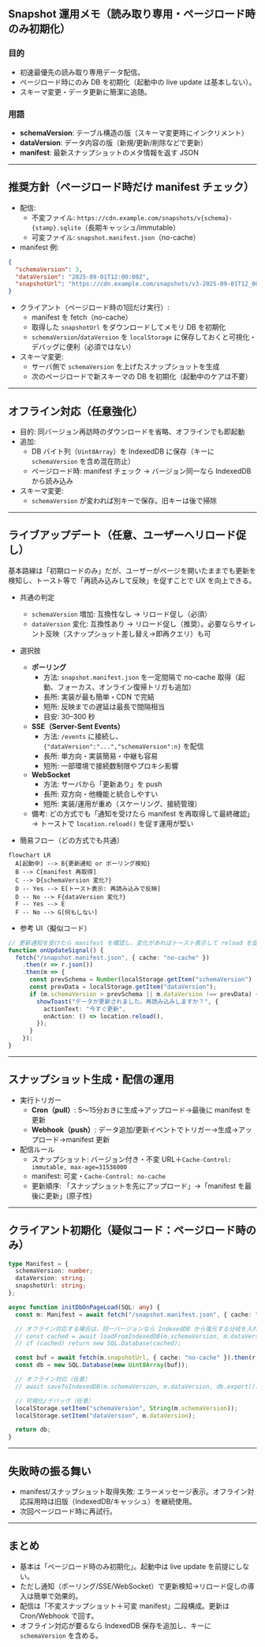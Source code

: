 ## Snapshot 運用メモ（読み取り専用・ページロード時のみ初期化）

### 目的
- 初速最優先の読み取り専用データ配信。
- ページロード時にのみ DB を初期化（起動中の live update は基本しない）。
- スキーマ変更・データ更新に簡潔に追随。

### 用語
- **schemaVersion**: テーブル構造の版（スキーマ変更時にインクリメント）
- **dataVersion**: データ内容の版（新規/更新/削除などで更新）
- **manifest**: 最新スナップショットのメタ情報を返す JSON

---

## 推奨方針（ページロード時だけ manifest チェック）
- 配信:
  - 不変ファイル: `https://cdn.example.com/snapshots/v{schema}-{stamp}.sqlite`（長期キャッシュ/immutable）
  - 可変ファイル: `snapshot.manifest.json`（no-cache）
- manifest 例:
```json
{
  "schemaVersion": 3,
  "dataVersion": "2025-09-01T12:00:00Z",
  "snapshotUrl": "https://cdn.example.com/snapshots/v3-2025-09-01T12_00.sqlite"
}
```
- クライアント（ページロード時の1回だけ実行）:
  - manifest を fetch（no-cache）
  - 取得した `snapshotUrl` をダウンロードしてメモリ DB を初期化
  - `schemaVersion`/`dataVersion` を `localStorage` に保存しておくと可視化・デバッグに便利（必須ではない）
- スキーマ変更:
  - サーバ側で `schemaVersion` を上げたスナップショットを生成
  - 次のページロードで新スキーマの DB を初期化（起動中のケアは不要）

---

## オフライン対応（任意強化）
- 目的: 同バージョン再訪時のダウンロードを省略、オフラインでも即起動
- 追加:
  - DB バイト列（`Uint8Array`）を IndexedDB に保存（キーに `schemaVersion` を含め混在防止）
  - ページロード時: manifest チェック → バージョン同一なら IndexedDB から読み込み
- スキーマ変更:
  - `schemaVersion` が変われば別キーで保存。旧キーは後で掃除

---

## ライブアップデート（任意、ユーザーへリロード促し）
基本路線は「初期ロードのみ」だが、ユーザーがページを開いたままでも更新を検知し、トースト等で「再読み込みして反映」を促すことで UX を向上できる。

- 共通の判定
  - `schemaVersion` 増加: 互換性なし → リロード促し（必須）
  - `dataVersion` 変化: 互換性あり → リロード促し（推奨）。必要ならサイレント反映（スナップショット差し替え→即再クエリ）も可

- 選択肢
  - **ポーリング**
    - 方法: `snapshot.manifest.json` を一定間隔で no-cache 取得（起動、フォーカス、オンライン復帰トリガも追加）
    - 長所: 実装が最も簡単・CDN で完結
    - 短所: 反映までの遅延は最長で間隔相当
    - 目安: 30–300 秒
  - **SSE（Server-Sent Events）**
    - 方法: `/events` に接続し、`{"dataVersion":"...","schemaVersion":n}` を配信
    - 長所: 単方向・実装簡易・中継も容易
    - 短所: 一部環境で接続数制限やプロキシ影響
  - **WebSocket**
    - 方法: サーバから「更新あり」を push
    - 長所: 双方向・他機能と統合しやすい
    - 短所: 実装/運用が重め（スケーリング、接続管理）
  - 備考: どの方式でも「通知を受けたら manifest を再取得して最終確認」→ トーストで `location.reload()` を促す運用が堅い

- 簡易フロー（どの方式でも共通）
```mermaid
flowchart LR
  A[起動中] --> B{更新通知 or ポーリング検知}
  B --> C[manifest 再取得]
  C --> D{schemaVersion 変化?}
  D -- Yes --> E[トースト表示: 再読み込みで反映]
  D -- No --> F{dataVersion 変化?}
  F -- Yes --> E
  F -- No --> G[何もしない]
```

- 参考 UI（擬似コード）
```ts
// 更新通知を受けたら manifest を確認し、変化があればトースト表示して reload を促す
function onUpdateSignal() {
  fetch("/snapshot.manifest.json", { cache: "no-cache" })
    .then(r => r.json())
    .then(m => {
      const prevSchema = Number(localStorage.getItem("schemaVersion") || "0");
      const prevData = localStorage.getItem("dataVersion");
      if (m.schemaVersion > prevSchema || m.dataVersion !== prevData) {
        showToast("データが更新されました。再読み込みしますか？", {
          actionText: "今すぐ更新",
          onAction: () => location.reload(),
        });
      }
    });
}
```

---

## スナップショット生成・配信の運用
- 実行トリガー
  - **Cron（pull）**: 5〜15分おきに生成→アップロード→最後に manifest を更新
  - **Webhook（push）**: データ追加/更新イベントでトリガー→生成→アップロード→manifest 更新
- 配信ルール
  - スナップショット: バージョン付き・不変 URL＋`Cache-Control: immutable, max-age=31536000`
  - manifest: 可変・`Cache-Control: no-cache`
  - 更新順序: 「スナップショットを先にアップロード」→「manifest を最後に更新」(原子性)

---

## クライアント初期化（疑似コード：ページロード時のみ）
```ts
type Manifest = {
  schemaVersion: number;
  dataVersion: string;
  snapshotUrl: string;
};

async function initDbOnPageLoad(SQL: any) {
  const m: Manifest = await fetch("/snapshot.manifest.json", { cache: "no-cache" }).then(r => r.json());

  // オフライン対応する場合は、同一バージョンなら IndexedDB から復元する分岐を入れる
  // const cached = await loadFromIndexedDB(m.schemaVersion, m.dataVersion);
  // if (cached) return new SQL.Database(cached);

  const buf = await fetch(m.snapshotUrl, { cache: "no-cache" }).then(r => r.arrayBuffer());
  const db = new SQL.Database(new Uint8Array(buf));

  // オフライン対応（任意）
  // await saveToIndexedDB(m.schemaVersion, m.dataVersion, db.export());

  // 可視化/デバッグ（任意）
  localStorage.setItem("schemaVersion", String(m.schemaVersion));
  localStorage.setItem("dataVersion", m.dataVersion);

  return db;
}
```

---

## 失敗時の振る舞い
- manifest/スナップショット取得失敗: エラーメッセージ表示。オフライン対応採用時は旧版（IndexedDB/キャッシュ）を継続使用。
- 次回ページロード時に再試行。

---

## まとめ
- 基本は「ページロード時のみ初期化」。起動中は live update を前提にしない。
- ただし通知（ポーリング/SSE/WebSocket）で更新検知→リロード促しの導入は簡単で効果的。
- 配信は「不変スナップショット＋可変 manifest」二段構成。更新は Cron/Webhook で回す。
- オフライン対応が要るなら IndexedDB 保存を追加し、キーに `schemaVersion` を含める。